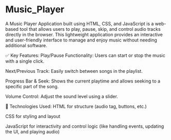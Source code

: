 # Music_Player
A Music Player Application built using HTML, CSS, and JavaScript is a web-based tool that allows users to play, pause, skip, and control audio tracks directly in the browser. This lightweight application provides an interactive and user-friendly interface to manage and enjoy music without needing additional software.

✅ Key Features:
Play/Pause Functionality: Users can start or stop the music with a single click.

Next/Previous Track: Easily switch between songs in the playlist.

Progress Bar & Seek: Shows the current playtime and allows seeking to a specific part of the song.

Volume Control: Adjust the sound level using a slider.

🔧 Technologies Used:
HTML for structure (audio tag, buttons, etc.)

CSS for styling and layout

JavaScript for interactivity and control logic (like handling events, updating the UI, and playing audio)

